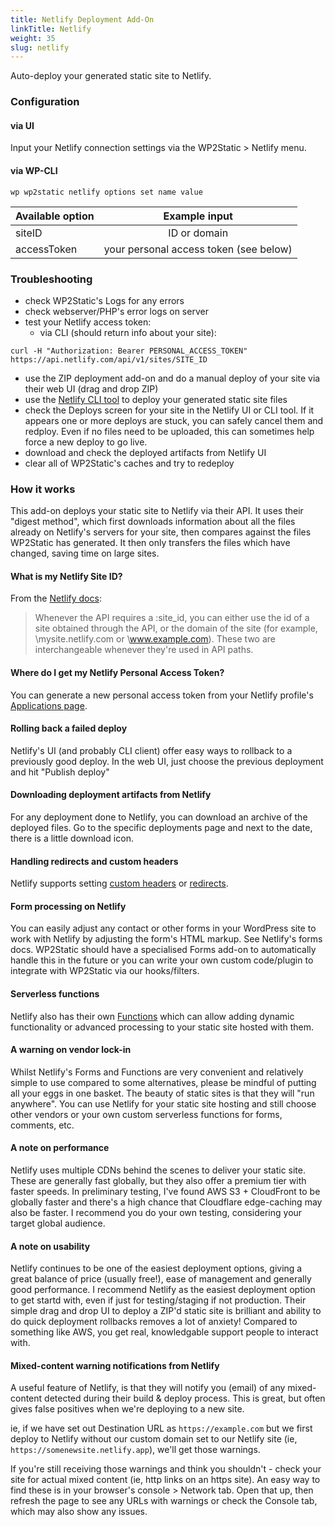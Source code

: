 ```yaml
---
title: Netlify Deployment Add-On
linkTitle: Netlify
weight: 35
slug: netlify
---
```


Auto-deploy your generated static site to Netlify.

### Configuration

#### via UI

Input your Netlify connection settings via the WP2Static > Netlify menu.

#### via WP-CLI

`wp wp2static netlify options set name value`


|Available option | Example input                          |
| --------------- |:--------------------------------------:|
| siteID          | ID or domain                           |
| accessToken     | your personal access token (see below) |


### Troubleshooting

 - check WP2Static's Logs for any errors
 - check webserver/PHP's error logs on server
 - test your Netlify access token:
   - via CLI (should return info about your site):
```
curl -H "Authorization: Bearer PERSONAL_ACCESS_TOKEN" https://api.netlify.com/api/v1/sites/SITE_ID
```
 - use the ZIP deployment add-on and do a manual deploy of your site via their web UI (drag and drop ZIP)
 - use the [Netlify CLI tool](https://docs.netlify.com/cli/get-started) to deploy your generated static site files
 - check the Deploys screen for your site in the Netlify UI or CLI tool. If it appears one or more deploys are stuck, you can safely cancel them and redploy. Even if no files need to be uploaded, this can sometimes help force a new deploy to go live.
 - download and check the deployed artifacts from Netlify UI
 - clear all of WP2Static's caches and try to redeploy

### How it works

This add-on deploys your static site to Netlify via their API. It uses their "digest method", which first downloads information about all the files already on Netlify's servers for your site, then compares against the files WP2Static has generated. It then only transfers the files which have changed, saving time on large sites.

#### What is my Netlify Site ID?

From the [Netlify docs](https://docs.netlify.com/api/get-started/#get-sites):

> Whenever the API requires a :site_id, you can either use the id of a site obtained through the API, or the domain of the site (for example, \mysite.netlify.com or \www.example.com). These two are interchangeable whenever they're used in API paths.

#### Where do I get my Netlify Personal Access Token?

You can generate a new personal access token from your Netlify profile's [Applications page](https://app.netlify.com/user/applications).

#### Rolling back a failed deploy

Netlify's UI (and probably CLI client) offer easy ways to rollback to a previously good deploy. In the web UI, just choose the previous deployment and hit "Publish deploy"

#### Downloading deployment artifacts from Netlify

For any deployment done to Netlify, you can download an archive of the deployed files. Go to the specific deployments page and next to the date, there is a little download icon.

#### Handling redirects and custom headers

Netlify supports setting [custom headers](https://docs.netlify.com/routing/headers) or [redirects](https://docs.netlify.com/routing/redirects/).

#### Form processing on Netlify

You can easily adjust any contact or other forms in your WordPress site to work with Netlify by adjusting the form's HTML markup. See Netlify's forms docs. WP2Static should have a specialised Forms add-on to automatically handle this in the future or you can write your own custom code/plugin to integrate with WP2Static via our hooks/filters.

#### Serverless functions

Netlify also has their own [Functions](https://docs.netlify.com/functions/overview/) which can allow adding dynamic functionality or advanced processing to your static site hosted with them.

#### A warning on vendor lock-in

Whilst Netlify's Forms and Functions are very convenient and relatively simple to use compared to some alternatives, please be mindful of putting all your eggs in one basket. The beauty of static sites is that they will "run anywhere". You can use Netlify for your static site hosting and still choose other vendors or your own custom serverless functions for forms, comments, etc.

#### A note on performance

Netlify uses multiple CDNs behind the scenes to deliver your static site. These are generally fast globally, but they also offer a premium tier with faster speeds. In preliminary testing, I've found AWS S3 + CloudFront to be globally faster and there's a high chance that Cloudflare edge-caching may also be faster. I recommend you do your own testing, considering your target global audience.

#### A note on usability

Netlify continues to be one of the easiest deployment options, giving a great balance of price (usually free!), ease of management and generally good performance. I recommend Netlify as the easiest deployment option to get startd with, even if just for testing/staging if not production. Their simple drag and drop UI to deploy a ZIP'd static site is brilliant and ability to do quick deployment rollbacks removes a lot of anxiety! Compared to something like AWS, you get real, knowledgable support people to interact with.

#### Mixed-content warning notifications from Netlify

A useful feature of Netlify, is that they will notify you (email) of any mixed-content detected during their build & deploy process. This is great, but often gives false positives when we're deploying to a new site.

ie, if we have set out Destination URL as `https://example.com` but we first deploy to Netlify without our custom domain set to our Netlify site (ie, `https://somenewsite.netlify.app`), we'll get those warnings.

If you're still receiving those warnings and think you shouldn't - check your site for actual mixed content (ie, http links on an https site). An easy way to find these is in your browser's console > Network tab. Open that up, then refresh the page to see any URLs with warnings or check the Console tab, which may also show any issues.



